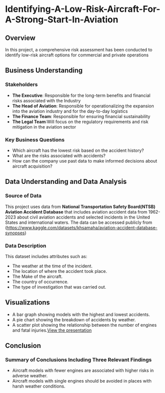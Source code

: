 # Identifying-A-Low-Risk-Aircraft-For-A-Strong-Start-In-Aviation

## Overview
In this project, a comprehensive risk assessment has been conducted to identify low-risk aircraft options for commercial and private operations

## Business Understanding
### Stakeholders
- **The Executive**: Responsible for the long-term benefits and financial risks associated with the Industry
- **The Head of Aviation**: Responsible for operationalizing the expansion into the aviation industry and for the day-to-day logistics
- **The Finance Team**: Responsible for ensuring financial sustainability
- **The Legal Team**:Will focus on the regulatory requirements and risk mitigation in the aviation sector

### Key Business Questions
- Which aircraft has the lowest risk based on the accident history?
- What are the risks associated with accidents?
- How can the company use past data to make informed decisions about aircraft acquisition?

## Data Understanding and Data Analysis

### Source of Data
This project uses data from **National Transportation Safety Board(NTSB) Aviation Accident Database** that includes aviation accident data from 1962-2023 about civil aviation accidents and selected incidents in the United States and international waters. The data can be accessed publicly from (https://www.kaggle.com/datasets/khsamaha/aviation-accident-database-synopses)

### Data Description
This dataset includes attributes such as:
- The weather at the time of the incident.
- The location of where the accident took place.
- The Make of the aircraft.
- The country of occurrence.
- The type of investigation that was carried out.

## Visualizations
- A bar graph showing models with the highest and lowest accidents.
- A pie chart showing the breakdown of accidents by weather.
- A scatter plot showing the relationship between the number of engines and fatal injuries.[View the presentation](https://github.com/Kipchumba254/Identifying-A-Low-Risk-Aircraft-For-A-Strong-Start-In-Aviation/blob/main/presentation.pdf.pdf)




## Conclusion

### Summary of Conclusions Including Three Relevant Findings
- Aircraft models with fewer engines are associated with higher risks in adverse weather.
- Aircraft models with single engines should be avoided in places with harsh weather conditions.





